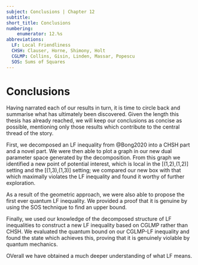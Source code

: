 ```yaml
---
subject: Conclusions | Chapter 12
subtitle:
short_title: Conclusions 
numbering: 
    enumerator: 12.%s
abbreviations:
  LF: Local Friendliness
  CHSH: Clauser, Horne, Shimony, Holt
  CGLMP: Collins, Gisin, Linden, Massar, Popescu
  SOS: Sums of Squares
---
```


# Conclusions

Having narrated each of our results in turn, it is time to circle back and summarise what has ultimately been discovered. Given the length this thesis has already reached, we will keep our conclusions as concise as possible, mentioning only those results which contribute to the central thread of the story.

First, we decomposed an LF inequality from @Bong2020 into a CHSH part and a novel part. We were then able to plot a graph in our new dual parameter space generated by the decomposition. From this graph we identified a new point of potential interest, which is local in the [(1,2),(1,2)] setting and the [(1,3),(1,3)] setting; we compared our new box with that which maximally violates the LF inequality and found it worthy of further exploration.

As a result of the geometric approach, we were also able to propose the first ever quantum LF inequality. We provided a proof that it is genuine by using the SOS technique to find an upper bound.

Finally, we used our knowledge of the decomposed structure of LF inequalities to construct a new LF inequality based on CGLMP rather than CHSH. We evaluated the quantum bound on our CGLMP-LF inequality and found the state which achieves this, proving that it is genuinely violable by quantum mechanics.

OVerall we have obtained a much deeper understanding of what LF means.